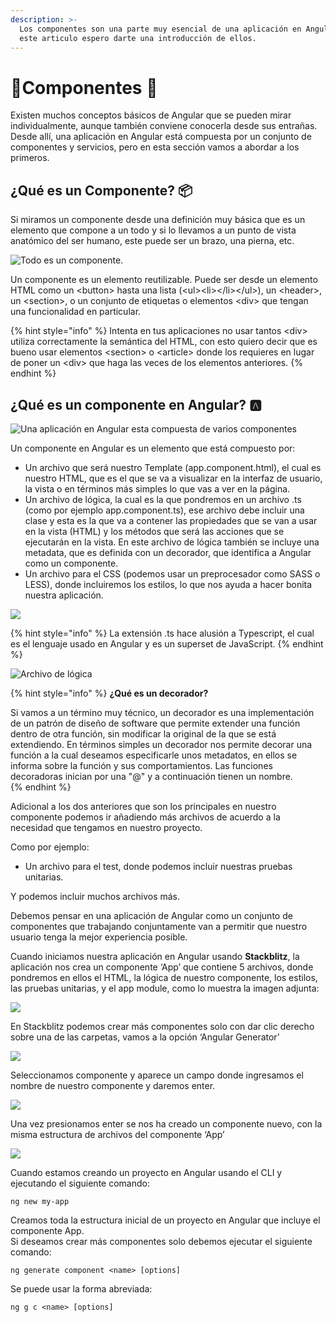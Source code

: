```yaml
---
description: >-
  Los componentes son una parte muy esencial de una aplicación en Angular y en
  este articulo espero darte una introducción de ellos.
---
```


# 🎈Componentes 🎈

Existen muchos conceptos básicos de Angular que se pueden mirar individualmente, aunque también conviene conocerla desde sus entrañas. Desde allí, una aplicación en Angular está compuesta por un conjunto de componentes y servicios, pero en esta sección vamos a abordar a los primeros.

## **¿Qué es un Componente?** 📦

Si miramos un  componente desde una definición muy básica que es un elemento que compone a un todo y si lo llevamos a un punto de vista anatómico del ser humano, este puede ser un brazo, una pierna, etc.  


![Todo es un componente.](.gitbook/assets/componente.png)

Un componente es un elemento reutilizable. Puede ser desde un elemento HTML como un &lt;button&gt; hasta una lista \(&lt;ul&gt;&lt;li&gt;&lt;/li&gt;&lt;/ul&gt;\), un &lt;header&gt;, un &lt;section&gt;, o un conjunto de etiquetas o elementos &lt;div&gt; que tengan una funcionalidad en particular.  


{% hint style="info" %}
 Intenta en tus aplicaciones no usar tantos &lt;div&gt; utiliza correctamente la semántica del HTML, con esto quiero decir que es bueno usar elementos &lt;section&gt; o &lt;article&gt; donde los requieres en lugar de poner un &lt;div&gt; que haga las veces de los elementos anteriores.
{% endhint %}

## **¿Qué es un componente en Angular?** 🅰️

![Una aplicaci&#xF3;n en Angular esta compuesta de varios componentes](.gitbook/assets/aplicaicon.png)

Un componente en Angular es un elemento que está compuesto por:

* Un archivo que será nuestro Template \(app.component.html\), el cual es nuestro HTML, que es el que se va a visualizar en la interfaz de usuario, la vista o en términos más simples lo que vas a ver en la página. 
* Un archivo de lógica, la cual es la que pondremos en un archivo .ts \(como por ejemplo app.component.ts\), ese archivo debe incluir una clase y esta es la que va a contener las propiedades que se van a usar en la vista \(HTML\) y los métodos que será las acciones que se ejecutarán en la vista. En este archivo de lógica también se incluye una metadata, que es definida con un decorador,  que identifica a Angular como un componente.
* Un archivo para el CSS \(podemos usar un preprocesador como SASS o LESS\), donde incluiremos los estilos, lo que nos ayuda a hacer bonita nuestra aplicación.

![](.gitbook/assets/componente%20%281%29.png)

{% hint style="info" %}
La extensión .ts hace alusión a Typescript, el cual es el lenguaje usado en Angular y es un superset de JavaScript.
{% endhint %}

![Archivo de l&#xF3;gica](.gitbook/assets/screen-shot-2019-09-13-at-10.43.26-pm.png)

{% hint style="info" %}
**¿Qué es un decorador?** 

Si vamos a un término muy técnico, un decorador es una implementación de un patrón de diseño de software que permite extender una función dentro de otra función, sin modificar la original de la que se está extendiendo. En términos simples un decorador nos permite decorar una función a la cual deseamos especificarle unos metadatos, en ellos se informa sobre la función y sus comportamientos. Las funciones decoradoras inician por una "@" y a continuación tienen un nombre.  
{% endhint %}

Adicional a los dos anteriores que son los principales en nuestro componente podemos ir añadiendo más archivos de acuerdo a la necesidad que tengamos en nuestro proyecto.

Como por ejemplo:

* Un archivo para el test, donde podemos incluir nuestras pruebas unitarias.

Y podemos incluir muchos archivos más.

Debemos pensar en una aplicación de Angular como un conjunto de componentes que trabajando conjuntamente van a permitir que nuestro usuario tenga la mejor experiencia posible.

Cuando iniciamos nuestra aplicación en Angular usando **Stackblitz**, la aplicación nos crea un componente ‘App’ que contiene 5 archivos, donde pondremos en ellos el HTML, la lógica de nuestro componente, los estilos, las pruebas unitarias, y el app module, como lo muestra la imagen adjunta:

![](.gitbook/assets/screen-shot-2019-09-11-at-11.32.07-pm.png)

En Stackblitz podemos crear más componentes solo con dar clic derecho sobre una de las carpetas, vamos a la opción ‘Angular Generator’

![](.gitbook/assets/screen-shot-2019-09-11-at-11.32.50-pm.png)

Seleccionamos componente y aparece un campo donde ingresamos el nombre de nuestro componente y daremos enter.

![](.gitbook/assets/screen-shot-2019-09-11-at-11.34.33-pm.png)

Una vez presionamos enter se nos ha creado un componente nuevo, con la misma estructura de archivos del componente ‘App’

![](.gitbook/assets/screen-shot-2019-09-11-at-11.34.42-pm.png)

Cuando estamos creando un proyecto en Angular usando el CLI y ejecutando el siguiente comando:

```text
ng new my-app
```

Creamos toda la estructura inicial de un proyecto en Angular que incluye el componente App.  
Si deseamos crear más componentes solo debemos ejecutar el siguiente comando:

```text
ng generate component <name> [options]

```

Se puede usar la forma abreviada:

```text
ng g c <name> [options]

```

